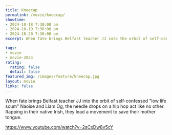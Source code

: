 ```yaml
---
title: Kneecap
permalink: /movie/kneecap/
showtime:
- 2024-10-18 7:30:00 pm
- 2024-10-19 7:30:00 pm
- 2024-10-20 7:30:00 pm
excerpt: When fate brings Belfast teacher JJ into the orbit of self-confessed 'low life scum' Naoise and Liam Og, the needle drops on a hip hop act like no other. Rapping in their native Irish, they lead a movement to save their mother tongue.

tags:
- movie
- movie-2024
rating:
  rating: false
  detail: false
featured_img: /images/feature/kneecap.jpg
layout: movie
links: false
---
```


When fate brings Belfast teacher JJ into the orbit of self-confessed "low life scum" Naoise and Liam Og, the needle drops on a hip hop act like no other. Rapping in their native Irish, they lead a movement to save their mother tongue.

https://www.youtube.com/watch?v=2sCxDw8v5cY 

